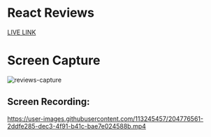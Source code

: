 # React Reviews
 
[LIVE LINK](https://react-reviews-swastik.vercel.app/)

# Screen Capture
![reviews-capture](https://user-images.githubusercontent.com/113245457/203099338-bbea2341-6e26-4091-8588-6d740e381063.JPG)

## Screen Recording:
https://user-images.githubusercontent.com/113245457/204776561-2ddfe285-dec3-4f91-b41c-bae7e024588b.mp4


